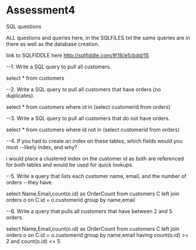 # Assessment4
SQL questions

ALL questions and queries here, in the SQLFILES.txt the same queries are in there as well as the database creation.

link to SQLFIDDLE here http://sqlfiddle.com/#!18/e1cbdd/15

--1. Write a SQL query to pull all customers.

select * from customers

--2. Write a SQL query to pull all customers that have orders (no duplicates).

select *
from customers 
where 
id in (select customerid from orders)

--3. Write a SQL query to pull all customers that do not have orders.

select *
from customers 
where 
id not in (select customerid from orders)


--4. If you had to create an index on these tables, which fields would you most 
--likely index, and why?


i would place a clustered index on the customer id as both are referenced for both tables and would be used for quick lookups.


--5. Write a query that lists each customer name, email, and the number of orders 
--they have.

select Name,Email,count(o.id) as OrderCount
from customers C
left join orders o on C.id = o.customerid
group by name,email

--6. Write a query that pulls all customers that have between 2 and 5 orders.

select Name,Email,count(o.id) as OrderCount
from customers C
left join orders o on C.id = o.customerid
group by name,email
having count(o.id) >= 2 and  count(o.id) <= 5

